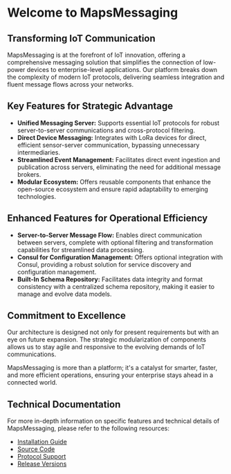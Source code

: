 # Welcome to MapsMessaging

## Transforming IoT Communication

MapsMessaging is at the forefront of IoT innovation, offering a comprehensive messaging solution that simplifies the connection of low-power devices to enterprise-level applications. Our platform breaks down the complexity of modern IoT protocols, delivering seamless integration and fluent message flows across your networks.

## Key Features for Strategic Advantage

- **Unified Messaging Server:** Supports essential IoT protocols for robust server-to-server communications and cross-protocol filtering.
- **Direct Device Messaging:** Integrates with LoRa devices for direct, efficient sensor-server communication, bypassing unnecessary intermediaries.
- **Streamlined Event Management:** Facilitates direct event ingestion and publication across servers, eliminating the need for additional message brokers.
- **Modular Ecosystem:** Offers reusable components that enhance the open-source ecosystem and ensure rapid adaptability to emerging technologies.

## Enhanced Features for Operational Efficiency

- **Server-to-Server Message Flow:** Enables direct communication between servers, complete with optional filtering and transformation capabilities for streamlined data processing.
- **Consul for Configuration Management:** Offers optional integration with Consul, providing a robust solution for service discovery and configuration management.
- **Built-In Schema Repository:** Facilitates data integrity and format consistency with a centralized schema repository, making it easier to manage and evolve data models.


## Commitment to Excellence

Our architecture is designed not only for present requirements but with an eye on future expansion. The strategic modularization of components allows us to stay agile and responsive to the evolving demands of IoT communications.

MapsMessaging is more than a platform; it's a catalyst for smarter, faster, and more efficient operations, ensuring your enterprise stays ahead in a connected world.


## Technical Documentation

For more in-depth information on specific features and technical details of MapsMessaging, please refer to the following resources:

- [Installation Guide](/installation.md)
- [Source Code](/source.md)
- [Protocol Support](/protocol_support.md)
- [Release Versions](/version.md)